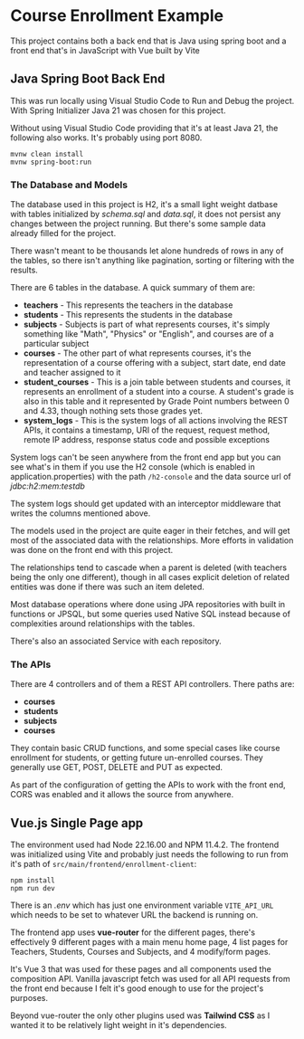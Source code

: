# Course Enrollment Example

This project contains both a back end that is Java using spring boot and a front end that's in JavaScript with Vue built by Vite

## Java Spring Boot Back End

This was run locally using Visual Studio Code to Run and Debug the project. With Spring Initializer Java 21 was chosen for this project.

Without using Visual Studio Code providing that it's at least Java 21, the following also works. It's probably using port 8080.
```
mvnw clean install
mvnw spring-boot:run
```

### The Database and Models

The database used in this project is H2, it's a small light weight datbase with tables initialized by *schema.sql* and *data.sql*, it does not persist any changes between the project running. But there's some sample data already filled for the project.

There wasn't meant to be thousands let alone hundreds of rows in any of the tables, so there isn't anything like pagination, sorting or filtering with the results.

There are 6 tables in the database. A quick summary of them are:
- **teachers** - This represents the teachers in the database
- **students** - This represents the students in the database
- **subjects** - Subjects is part of what represents courses, it's simply something like "Math", "Physics" or "English", and courses are of a particular subject
- **courses** - The other part of what represents courses, it's the representation of a course offering with a subject, start date, end date and teacher assigned to it
- **student_courses** - This is a join table between students and courses, it represents an enrollment of a student into a course. A student's grade is also in this table and it represented by Grade Point numbers between 0 and 4.33, though nothing sets those grades yet.
- **system_logs** - This is the system logs of all actions involving the REST APIs, it contains a timestamp, URI of the request, request method, remote IP address, response status code and possible exceptions

System logs can't be seen anywhere from the front end app but you can see what's in them if you use the H2 console (which is enabled in application.properties) with the path `/h2-console` and the data source url of *jdbc:h2:mem:testdb*

The system logs should get updated with an interceptor middleware that writes the columns mentioned above.

The models used in the project are quite eager in their fetches, and will get most of the associated data with the relationships. More efforts in validation was done on the front end with this project.

The relationships tend to cascade when a parent is deleted (with teachers being the only one different), though in all cases explicit deletion of related entities was done if there was such an item deleted.

Most database operations where done using JPA repositories with built in functions or JPSQL, but some queries used Native SQL instead because of complexities around relationships with the tables.

There's also an associated Service with each repository.

### The APIs
There are 4 controllers and of them a REST API controllers. There paths are:
- **courses**
- **students**
- **subjects**
- **courses**

They contain basic CRUD functions, and some special cases like course enrollment for students, or getting future un-enrolled courses. They generally use GET, POST, DELETE and PUT as expected.

As part of the configuration of getting the APIs to work with the front end, CORS was enabled and it allows the source from anywhere.

## Vue.js Single Page app
The environment used had Node 22.16.00 and NPM 11.4.2. The frontend was initialized using Vite and probably just needs the following to run from it's path of `src/main/frontend/enrollment-client`:
```
npm install
npm run dev
```

There is an *.env* which has just one environment variable `VITE_API_URL` which needs to be set to whatever URL the backend is running on.

The frontend app uses **vue-router** for the different pages, there's effectively 9 different pages with a main menu home page, 4 list pages for Teachers, Students, Courses and Subjects, and 4 modify/form pages.

It's Vue 3 that was used for these pages and all components used the composition API. Vanilla javascript fetch was used for all API requests from the front end because I felt it's good enough to use for the project's purposes.

Beyond vue-router the only other plugins used was **Tailwind CSS** as I wanted it to be relatively light weight in it's dependencies.